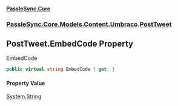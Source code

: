 #### [PassleSync.Core](index.md 'index')
### [PassleSync.Core.Models.Content.Umbraco](PassleSync.Core.Models.Content.Umbraco.md 'PassleSync.Core.Models.Content.Umbraco').[PostTweet](PassleSync.Core.Models.Content.Umbraco.PostTweet.md 'PassleSync.Core.Models.Content.Umbraco.PostTweet')

## PostTweet.EmbedCode Property

EmbedCode

```csharp
public virtual string EmbedCode { get; }
```

#### Property Value
[System.String](https://docs.microsoft.com/en-us/dotnet/api/System.String 'System.String')